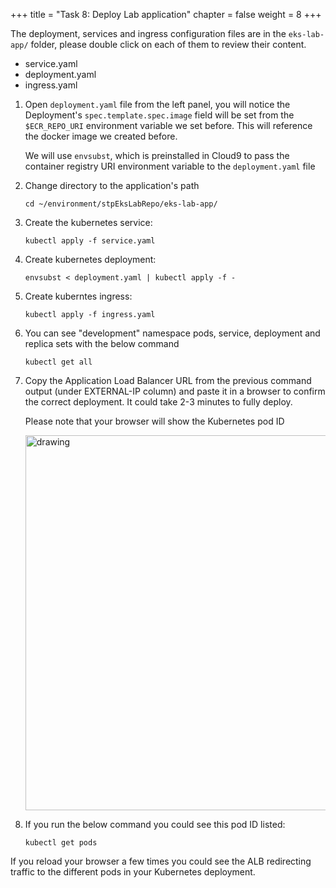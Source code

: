 +++ 
title = "Task 8: Deploy Lab application" 
chapter = false 
weight = 8 
+++



The deployment, services and ingress configuration files are in the ```eks-lab-app/``` folder, please double click on each of them to review their content.

- service.yaml
- deployment.yaml
- ingress.yaml

1. Open ```deployment.yaml``` file from the left panel, you will notice the Deployment's ```spec.template.spec.image``` field will be set from the ```$ECR_REPO_URI``` environment variable we set before. This will reference the docker image we created before.

	We will use ```envsubst```, which is preinstalled in Cloud9 to pass the container registry URI environment variable to the ```deployment.yaml``` file

1. Change directory to the application's path

	```
	cd ~/environment/stpEksLabRepo/eks-lab-app/
	```

1. Create the kubernetes service:

	```
	kubectl apply -f service.yaml
	```

1. Create kubernetes deployment:

	```
	envsubst < deployment.yaml | kubectl apply -f -
	```

1. Create kuberntes ingress:

	```
	kubectl apply -f ingress.yaml
	```

1. You can see "development" namespace pods, service, deployment and replica sets with the below command

	```
	kubectl get all
	```

1. Copy the Application Load Balancer URL from the previous command output (under EXTERNAL-IP column) and paste it in a browser to confirm the correct deployment. It could take 2-3 minutes to fully deploy.

	Please note that your browser will show the Kubernetes pod ID

	<img src="../readmeFiles/skitch.20.png" alt="drawing" width="600"/>

1. If you run the below command you could see this pod ID listed:

	```
	kubectl get pods
	```

If you reload your browser a few times you could see the ALB redirecting traffic to the different pods in your Kubernetes deployment.

